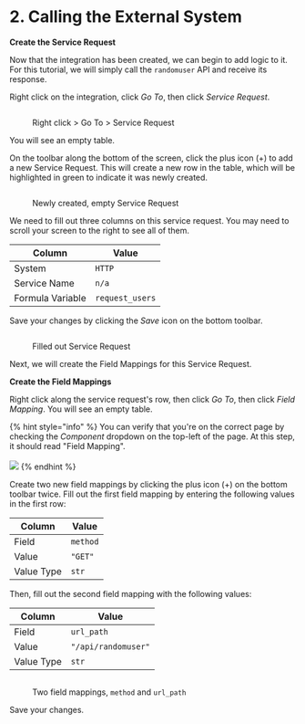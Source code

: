 # 2. Calling the External System

**Create the Service Request**

Now that the integration has been created, we can begin to add logic to it. For this tutorial, we will simply call the `randomuser` API and receive its response.&#x20;

Right click on the integration, click _Go To_, then click _Service Request_.&#x20;

<figure><img src="../../.gitbook/assets/Screenshot 2024-09-03 at 12.02.49 PM.png" alt=""><figcaption><p>Right click > Go To > Service Request</p></figcaption></figure>

You will see an empty table.

On the toolbar along the bottom of the screen, click the plus icon (+) to add a new Service Request. This will create a new row in the table, which will be highlighted in green to indicate it was newly created.

<figure><img src="../../.gitbook/assets/Screenshot 2024-09-03 at 12.03.01 PM.png" alt=""><figcaption><p>Newly created, empty Service Request</p></figcaption></figure>

We need to fill out three columns on this service request. You may need to scroll your screen to the right to see all of them.&#x20;

| Column           | Value           |
| ---------------- | --------------- |
| System           | `HTTP`          |
| Service Name     | `n/a`           |
| Formula Variable | `request_users` |

Save your changes by clicking the _Save_ icon on the bottom toolbar.

<figure><img src="../../.gitbook/assets/Screenshot 2024-09-03 at 12.04.34 PM.png" alt=""><figcaption><p>Filled out Service Request</p></figcaption></figure>

Next, we will create the Field Mappings for this Service Request.



**Create the Field Mappings**

Right click along the service request's row, then click _Go To_, then click _Field Mapping_. You will see an empty table.

{% hint style="info" %}
You can verify that you're on the correct page by checking the _Component_ dropdown on the top-left of the page. At this step, it should read "Field Mapping".\
\
![](<../../.gitbook/assets/Screenshot 2024-09-03 at 12.05.44 PM.png>)
{% endhint %}

Create two new field mappings by clicking the plus icon (+) on the bottom toolbar twice. Fill out the first field mapping by entering the following values in the first row:

| Column     | Value    |
| ---------- | -------- |
| Field      | `method` |
| Value      | `"GET"`  |
| Value Type | `str`    |

Then, fill out the second field mapping with the following values:

| Column     | Value               |
| ---------- | ------------------- |
| Field      | `url_path`          |
| Value      | `"/api/randomuser"` |
| Value Type | `str`               |

<figure><img src="../../.gitbook/assets/Screenshot 2024-09-03 at 12.07.23 PM.png" alt=""><figcaption><p>Two field mappings, <code>method</code> and <code>url_path</code></p></figcaption></figure>

Save your changes.
